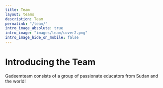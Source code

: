 ```yaml
---
title: Team
layout: teams
description: Team
permalink: "/team/"
intro_image_absolute: true
intro_image: "images/team/cover2.png"
intro_image_hide_on_mobile: false
---
```


# Introducing the Team

Gadeemteam consists of a group of passionate educators from Sudan and the world!
